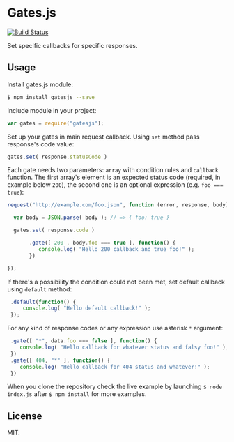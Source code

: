# Gates.js

[![Build Status](https://travis-ci.org/piotrkabacinski/gatesJs.svg?branch=master)](https://travis-ci.org/piotrkabacinski/gatesJs)

Set specific callbacks for specific responses.

## Usage

Install gates.js module:

```bash
$ npm install gatesjs --save
```

Include module in your project:

```JavaScript
var gates = require("gatesjs");
```

Set up your gates in main request callback. Using `set` method pass response's code value:

```JavaScript
gates.set( response.statusCode )
```

Each gate needs two parameters: `array` with condition rules and `callback` function. The first array's element is an expected status code (required, in example below `200`), the second one is an optional expression (e.g. `foo === true`):

```JavaScript
request("http://example.com/foo.json", function (error, response, body) {

  var body = JSON.parse( body ); // => { foo: true }

  gates.set( response.code )

       .gate([ 200 , body.foo === true ], function() {
          console.log( "Hello 200 callback and true foo!" );
       })

});
```
If there's a possibility the condition could not been met, set default callback using `default` method:

```JavaScript
 .default(function() {
     console.log( "Hello default callback!" );
 });
```

For any kind of response codes or any expression use asterisk `*` argument:

```JavaScript
 .gate([ "*", data.foo === false ], function() {
    console.log( "Hello callback for whatever status and falsy foo!" );
 })
 .gate([ 404, "*" ], function() {
    console.log( "Hello callback for 404 status and whatever!" );
 })
```

When you clone the repository check the live example by launching `$ node index.js` after `$ npm install` for more examples.

## License

MIT.
